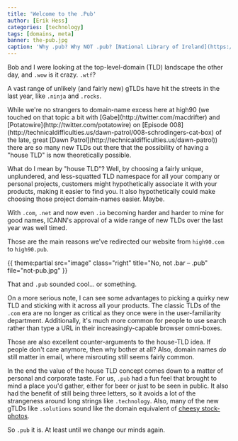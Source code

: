 ```yaml
---
title: 'Welcome to the .Pub'
author: [Erik Hess]
categories: [technology]
tags: [domains, meta]
banner: the-pub.jpg
caption: 'Why .pub? Why NOT .pub? [National Library of Ireland](https://www.flickr.com/photos/nlireland/6209964369)'
---
```


Bob and I were looking at the top-level-domain (TLD) landscape the other day, and `.wow` is it crazy. `.wtf`?

A vast range of unlikely (and fairly new) gTLDs have hit the streets in the last year, like `.ninja` and `.rocks`. 

<p class="has-pullquote" data-pullquote="It could make choosing domain-names easier. Maybe." markdown="1">While we're no strangers to domain-name excess here at high90 (we touched on that topic a bit with [Gabe](http://twitter.com/macdrifter) and [Potatowire](http://twitter.com/potatowire) on [Episode 008](http://technicaldifficulties.us/dawn-patrol/008-schrodingers-cat-box) of the late, great [Dawn Patrol](http://technicaldifficulties.us/dawn-patrol)) there are so many new TLDs out there that the possibility of having a "house TLD" is now theoretically possible.</p>

What do I mean by "house TLD"? Well, by choosing a fairly unique, unplundered, and less-squatted TLD namespace for all your company or personal projects, customers might hypothetically associate it with your products, making it easier to find you. It also hypothetically could make choosing those project domain-names easier. Maybe. 

With `.com`, `.net` and now even `.io` becoming harder and harder to mine for good names, ICANN's approval of a wide range of new TLDs over the last year was well timed.

Those are the main reasons we've redirected our website from `high90.com` to `high90.pub`. 

{{ theme:partial src="image" class="right" title="No, not .bar &ndash; .pub" file="not-pub.jpg" }}

That and `.pub` sounded cool... or something.

On a more serious note, I can see some advantages to picking a quirky new TLD and sticking with it across all your products. The classic TLDs of the `.com` era are no longer as critical as they once were in the user-familiarity department. Additionally, it's much more common for people to use search rather than type a URL in their increasingly-capable browser omni-boxes. 

Those are also excellent counter-arguments to the house-TLD idea. If people don't care anymore, then why bother at all? Also, domain names *do* still matter in email, where misrouting still seems fairly common.

In the end the value of the house TLD concept comes down to a matter of personal and corporate taste. For us, `.pub` had a fun feel that brought to mind a place you'd gather, either for beer or just to be seen in public. It also had the benefit of still being three letters, so it avoids a lot of the strangeness around long strings like `.technology`. Also, many of the new gTLDs like `.solutions` sound like the domain equivalent of [cheesy stock-photos](http://www.adweek.com/adfreak/vince-vaughn-and-costars-pose-idiotic-stock-photos-you-can-have-free-163239). 

So `.pub` it is. At least until we change our minds again.